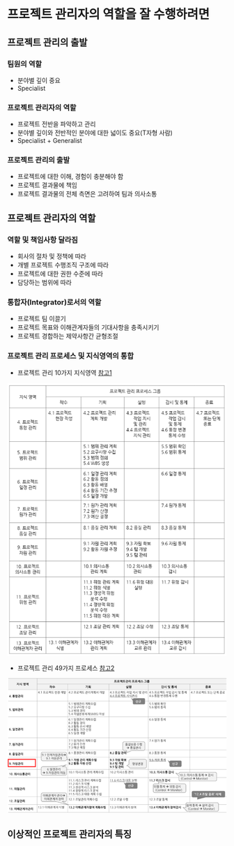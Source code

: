 # 프로젝트 관리자의 역할을 잘 수행하려면

## 프로젝트 관리의 출발

### 팀원의 역할

- 분야별 깊이 중요
- Specialist

### 프로젝트 관리자의 역할

- 프로젝트 전반을 파악하고 관리
- 분야별 깊이와 전반적인 분야에 대한 넓이도 중요(T자형 사람)
- Specialist + Generalist

### 프로젝트 관리의 출발

- 프로젝트에 대한 이해, 경험이 충분해야 함
- 프로젝트 결과물에 책임
- 프로젝트 결과물의 전체 측면은 고려하여 팀과 의사소통

## 프로젝트 관리자의 역할

### 역할 및 책임사항 달라짐

- 회사의 절차 및 정책에 따라
- 개별 프로젝트 수행조직 구조에 따라
- 프로젝트에 대한 권한 수준에 따라
- 담당하는 범위에 따라

### 통합자(Integrator)로서의 역할

- 프로젝트 팀 이끌기
- 프로젝트 목표와 이해관계자들의 기대사항을 충족시키기
- 프로젝트 경합하는 제약사항간 균형조절

### 프로젝트 관리 프로세스 및 지식영역의 통합

- 프로젝트 관리 10가지 지식영역 [참고1]

![프로젝트_관리_10가지_지식영역](./images/01.프로젝트_관리_10가지_지식영역.png)
- 프로젝트 관리 49가지 프로세스 [참고2]

![프로젝트_관리_49가지_프로세스](./images/01.프로젝트_관리_49가지_프로세스.png)

## 이상적인 프로젝트 관리자의 특징

[참고1]: https://blog.naver.com/renucs/221174044158
[참고2]: https://33cram.tistory.com/115
